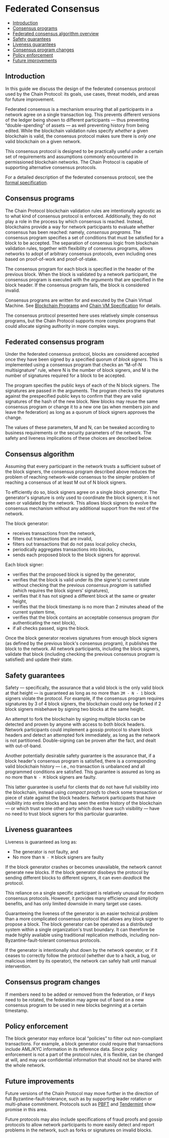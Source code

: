 # Federated Consensus

* [Introduction](#introduction)
* [Consensus programs](#consensus-programs)
* [Federated consensus algorithm overview](#federated-consensus-algorithm-overview)
* [Safety guarantees](#safety-guarantees)
* [Liveness guarantees](#liveness-guarantees)
* [Consensus program changes](#consensus-program-changes)
* [Policy enforcement](#policy-enforcement)
* [Future improvements](#future-improvements)


## Introduction

In this guide we discuss the design of the federated consensus protocol used by the Chain Protocol: its goals, use cases, threat models, and areas for future improvement.

Federated consensus is a mechanism ensuring that all participants in a network agree on a single transaction log. This prevents different versions of the ledger being shown to different participants — thus preventing “double-spending” of assets — as well preventing history from being edited. While the blockchain validation rules specify _whether_ a given blockchain is valid, the consensus protocol makes sure there is _only one_ valid blockchain on a given network. 

This consensus protocol is designed to be practically useful under a certain set of requirements and assumptions commonly encountered in permissioned blockchain networks. The Chain Protocol is capable of supporting alternative consensus protocols.

For a detailed description of the federated consensus protocol, see the [formal specification](../specifications/consensus.md).

## Consensus programs

The Chain Protocol blockchain validation rules are intentionally agnostic as to what kind of consensus protocol is enforced. Additionally, they do not play a role in the process by which consensus is reached. Instead, blockchains provide a way for network participants to evaluate whether consensus has been reached: namely, _consensus programs_. The consensus program specifies a set of conditions that must be satisfied for a block to be accepted. The separation of consensus logic from blockchain validation rules, together with flexibility of consensus programs, allows networks to adopt of arbitrary consensus protocols, even including ones based on proof-of-work and proof-of-stake.

The consensus program for each block is specified in the header of the previous block. When the block is validated by a network participant, the consensus program is executed with the *arguments* that are specified in the block header. If the consensus program fails, the block is considered invalid.

Consensus programs are written for and executed by the Chain Virtual Machine. See [Blockchain Programs](./blockchain-programs.md#consensus-programs) and [Chain VM Specification](../specifications/vm1.md) for details.

The consensus protocol presented here uses relatively simple consensus programs, but the Chain Protocol supports more complex programs that could allocate signing authority in more complex ways.


## Federated consensus program

Under the federated consensus protocol, blocks are considered accepted once they have been signed by a specified quorum of *block signers*. This is implemented using a consensus program that checks an “M-of-N multisignature” rule, where N is the number of block signers, and M is the number of signatures required for a block to be accepted. 

The program specifies the public keys of each of the N block signers. The signatures are passed in the arguments. The program checks the signatures against the prespecified public keys to confirm that they are valid signatures of the hash of the new block. New blocks may reuse the same consensus program or change it to a new one (as when members join and leave the federation) as long as a quorum of block signers approves the change.

The values of these parameters, M and N, can be tweaked according to business requirements or the security parameters of the network. The safety and liveness implications of these choices are described below.

## Consensus algorithm

Assuming that every participant in the network trusts a sufficient subset of the block signers, the consensus program described above reduces the problem of reaching network-wide consensus to the simpler problem of reaching a consensus of at least M out of N block signers.

To efficiently do so, block signers agree on a single *block generator*. The generator's signature is only used to coordinate the block signers; it is not seen or validated by the network. This allows block signers to evolve the consensus mechanism without any additional support from the rest of the network.

The block generator:

* receives transactions from the network,
* filters out transactions that are invalid,
* filters out transactions that do not pass local policy checks,
* periodically aggregates transactions into blocks,
* sends each proposed block to the block signers for approval.

Each block signer:

* verifies that the proposed block is signed by the generator,
* verifies that the block is valid under its (the signer’s) current state without checking that the previous _consensus program_ is satisfied (which requires the block signers’ signatures),
* verifies that it has not signed a different block at the same or greater height,
* verifies that the block timestamp is no more than 2 minutes ahead of the current system time,
* verifies that the block contains an acceptable consensus program (for authenticating the next block),
* if all checks passed, signs the block.

Once the block generator receives signatures from enough block signers (as defined by the previous block's consensus program), it publishes the block to the network. All network participants, including the block signers, validate that block (including checking the previous consensus program is satisfied) and update their state.


## Safety guarantees

Safety — specifically, the assurance that a valid block is the only valid block at that height — is guaranteed as long as no more than `2M - N - 1` block signers violate the protocol. For example, if the consensus program requires signatures by 3 of 4 block signers, the blockchain could only be forked if 2 block signers misbehave by signing two blocks at the same height.

An attempt to fork the blockchain by signing multiple blocks can be detected and proven by anyone with access to both block headers. Network participants could implement a gossip protocol to share block headers and detect an attempted fork immediately, as long as the network is not partitioned. Double-signing can be proven after the fact, and dealt with out-of-band.

Another potentially desirable safety guarantee is the assurance that, if a block header's consensus program is satisfied, there is a corresponding valid blockchain history — i.e., no transaction is unbalanced and all programmed conditions are satisfied. This guarantee is assured as long as no more than `N - M` block signers are faulty.

This latter guarantee is useful for clients that do not have full visibility into the blockchain, instead using _compact proofs_ to check some transaction or piece of state against the block headers. Network participants that have visibility into entire blocks and has seen the entire history of the blockchain — or which trust some other party which does have such visibility — have no need to trust block signers for this particular guarantee. 

## Liveness guarantees

Liveness is guaranteed as long as: 

* The generator is not faulty, and
* No more than `N - M` block signers are faulty

If the block generator crashes or becomes unavailable, the network cannot generate new blocks. If the block generator disobeys the protocol by sending different blocks to different signers, it can even *deadlock* the protocol.

This reliance on a single specific participant is relatively unusual for modern consensus protocols. However, it provides many efficiency and simplicity benefits, and has only limited downside in many target use cases.

Guaranteeing the liveness of the generator is an easier technical problem than a more complicated consensus protocol that allows any block signer to propose a block. The block generator can be operated as a distributed system within a single organization's trust boundary. It can therefore be made highly available using traditional replication methods, including non-Byzantine-fault-tolerant consensus protocols.

If the generator is intentionally shut down by the network operator, or if it ceases to correctly follow the protocol (whether due to a hack, a bug, or malicious intent by its operator), the network can safely halt until manual intervention.

## Consensus program changes

If members need to be added or removed from the federation, or if keys need to be rotated, the federation may agree out of band on a new consensus program to be used in new blocks beginning at a certain timestamp.

## Policy enforcement

The block generator may enforce local “policies” to filter out non-compliant transactions. For example, a block generator could require that transactions include AML/KYC information in its reference data. Since policy enforcement is not a part of the protocol rules, it is flexible, can be changed at will, and may use confidential information that should not be shared with the whole network.

## Future improvements

Future versions of the Chain Protocol may move further in the direction of full Byzantine-fault-tolerance, such as by supporting leader rotation or multi-phase commitment. Protocols such as [PBFT](http://pmg.csail.mit.edu/papers/osdi99.pdf) and [Tendermint](https://atrium.lib.uoguelph.ca/xmlui/bitstream/handle/10214/9769/Buchman_Ethan_201606_MAsc.pdf?sequence=7) show promise in this area. 

Future protocols may also include specifications of fraud proofs and gossip protocols to allow network participants to more easily detect and report problems in the network, such as forks or signatures on invalid blocks. 



